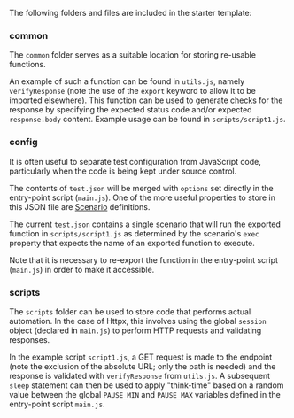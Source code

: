 The following folders and files are included in the starter template:

### common

The `common` folder serves as a suitable location for storing re-usable functions.

An example of such a function can be found in `utils.js`, namely `verifyResponse` (note the use of the `export` keyword to allow it to be imported elsewhere). This function can be used to generate [checks](https://k6.io/docs/javascript-api/k6/check-val-sets-tags/) for the response by specifying the expected status code and/or expected `response.body` content. Example usage can be found in `scripts/script1.js`.

### config

It is often useful to separate test configuration from  JavaScript code, particularly when the code is being kept under source control.

The contents of `test.json` will be merged with `options` set directly in the entry-point script (`main.js`). One of the more useful properties to store in this JSON file are [Scenario](https://k6.io/docs/using-k6/scenarios/) definitions.

The current `test.json` contains a single scenario that will run the exported function in `scripts/script1.js` as determined by the scenario's `exec` property that expects the name of an exported function to execute.

Note that it is necessary to re-export the function in the entry-point script (`main.js`) in order to make it accessible.

### scripts

The `scripts` folder can be used to store code that performs actual automation. In the case of Httpx, this involves using the global `session` object (declared in `main.js`) to perform HTTP requests and validating responses.

In the example script `script1.js`, a GET request is made to the endpoint (note the exclusion of the absolute URL; only the path is needed) and the response is validated with `verifyResponse` from `utils.js`. A subsequent `sleep` statement can then be used to apply "think-time" based on a random value between the global `PAUSE_MIN` and `PAUSE_MAX` variables defined in the entry-point script `main.js`.
